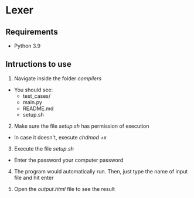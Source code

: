 # Lexer

## Requirements

- Python 3.9

## Intructions to use

1. Navigate inside the folder _compilers_

- You should see:
  - test_cases/
  - main.py
  - README.md
  - setup.sh

2. Make sure the file _setup.sh_ has permission of execution

- In case it doesn't, execute _chdmod +x_

3. Execute the file _setup.sh_

- Enter the password your computer password

4. The program would automatically run. Then, just type the name of input file and hit enter

5. Open the _output.html_ file to see the result

